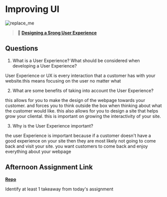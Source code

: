 # Improving UI

![replace_me](https://codeworks.blob.core.windows.net/public/assets/img/illustrations/placeholder.svg)

> **📖 [Designing a Srong User Experience](https://codeworksacademy.com/fs-student-guide/resources/wk7/03-Creating-Good-UX)**

## Questions

1. What is a User Experience? What should be considered when developing a User Experience?

User Experience or UX is every interaction that a customer has with your website.this means focusing on  the user no matter what 

2. What are some benefits of taking into account the User Experience?

this allows for you to make the design of the webpage towards your customer. and forces you to think outside the box when thinking about what the customer would like. this also allows for you to design a site that helps grow your cliental. this is important on growing the interactivity of your site. 


3. Why is the User Experience important?

the user Experience is important because if a customer doesn't have a good experience on your site then they are most likely not going to come back and visit your site. you want customers to come back and enjoy everything about your webpage

## Afternoon Assignment Link

**[Repo](https://github.com/alldaynik/<ASSIGNMENT_REPO>)**

Identify at least 1 takeaway from today's assignment
